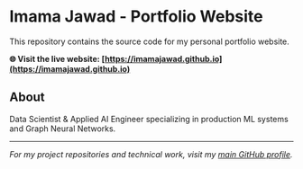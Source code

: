 # Imama Jawad - Portfolio Website

This repository contains the source code for my personal portfolio website.

**🌐 Visit the live website: [https://imamajawad.github.io](https://imamajawad.github.io)**

## About
Data Scientist & Applied AI Engineer specializing in production ML systems and Graph Neural Networks.

---
*For my project repositories and technical work, visit my [main GitHub profile](https://github.com/ImamaJawad).*
